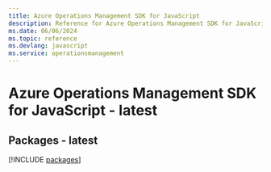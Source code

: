 ```yaml
---
title: Azure Operations Management SDK for JavaScript
description: Reference for Azure Operations Management SDK for JavaScript
ms.date: 06/06/2024
ms.topic: reference
ms.devlang: javascript
ms.service: operationsmanagement
---
```

# Azure Operations Management SDK for JavaScript - latest
## Packages - latest
[!INCLUDE [packages](operations-management-index.md)]